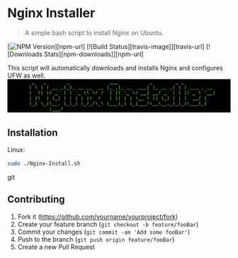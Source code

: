 # Nginx Installer
> A simple bash script to install Nginx on Ubuntu.

[![NPM Version][npm-image]][npm-url]
[![Build Status][travis-image]][travis-url]
[![Downloads Stats][npm-downloads]][npm-url]

This script will automatically downloads and installs Nginx and configures UFW as well.
![](header.png)

## Installation

Linux:

```sh
sudo ./Nginx-Install.sh
```
git

## Contributing

1. Fork it (<https://github.com/yourname/yourproject/fork>)
2. Create your feature branch (`git checkout -b feature/fooBar`)
3. Commit your changes (`git commit -am 'Add some fooBar'`)
4. Push to the branch (`git push origin feature/fooBar`)
5. Create a new Pull Request

<!-- Markdown link & img dfn's -->
[npm-image]: https://img.shields.io/badge/Ubuntu-Compatible-orange